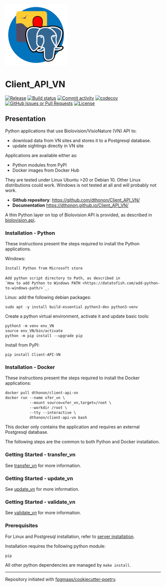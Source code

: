 
![Logo](img/logo_vn2pg.png)

# Client_API_VN

[![Release](https://img.shields.io/github/v/release/dthonon/Client_API_VN)](https://github.com/dthonon/Client_API_VN/releases)
[![Build status](https://img.shields.io/github/actions/workflow/status/dthonon/Client_API_VN/main.yml?branch=main)](https://github.com/dthonon/Client_API_VN/actions/workflows/main.yml?query=branch%3Amain)
[![Commit activity](https://img.shields.io/github/commit-activity/m/dthonon/Client_API_VN)](https://github.com/dthonon/Client_API_VN/graphs/commit-activity)
[![codecov](https://codecov.io/gh/dthonon/Client_API_VN/branch/main/graph/badge.svg)](https://codecov.io/gh/dthonon/Client_API_VN)
[![GitHub Issues or Pull Requests](https://img.shields.io/github/issues/dthonon/Client_API_VN)](https://github.com/dthonon/Client_API_VN/issues)
[![License](https://img.shields.io/github/license/dthonon/Client_API_VN)](https://github.com/dthonon/Client_API_VN/blob/main/LICENSE)

## Presentation

Python applications that use Biolovision/VisioNature (VN) API to:

- download data from VN sites and stores it to a Postgresql database.
- update sightings directly in VN site

Applications are available either as:

- Python modules from PyPI
- Docker images from Docker Hub

They are tested under Linux Ubuntu >20 or Debian 10. Other Linux
distributions could work. Windows is not tested at all and will
probably not work.

- **Github repository**: <https://github.com/dthonon/Client_API_VN/>
- **Documentation** <https://dthonon.github.io/Client_API_VN/>

A thin Python layer on top of Biolovision API is provided, as described in
[biolovision.api](modules.md).

### Installation - Python

These instructions present the steps required to install the
Python applications.

Windows:

    Install Python from Microsoft store

    Add python script directory to Path, as described in
    `How to add Python to Windows PATH <https://datatofish.com/add-python-to-windows-path/>`_.

Linux: add the following debian packages:

    sudo apt -y install build-essential python3-dev python3-venv

Create a python virtual environment, activate it and update basic tools:

    python3 -m venv env_VN
    source env_VN/bin/activate
    python -m pip install --upgrade pip

Install from PyPI:

    pip install Client-API-VN

### Installation - Docker

These instructions present the steps required to install the
Docker applications:

    docker pull dthonon/client-api-vn
    docker run --name xfer_vn \
               --mount source=xfer_vn,target=/root \
               --workdir /root \
               --tty --interactive \
               dthonon/client-api-vn bash

This docker only contains the application and requires an external
Postgresql database.

The following steps are the common to both Python and Docker installation.

### Getting Started - transfer_vn

See [transfer_vn](apps/transfer_vn.md) for more information.

### Getting Started - update_vn

See [update_vn](apps/update_vn.md) for more information.

### Getting Started - validate_vn

See [validate_vn](apps/validate_vn.md) for more information.

### Prerequisites

For Linux and Postgresql installation, refer to [server installation](apps/server_install.md).

Installation requires the following python module:

```bash
pip
```

All other python dependencies are managed by `make install`.

---

Repository initiated with [fpgmaas/cookiecutter-poetry](https://github.com/fpgmaas/cookiecutter-poetry).
